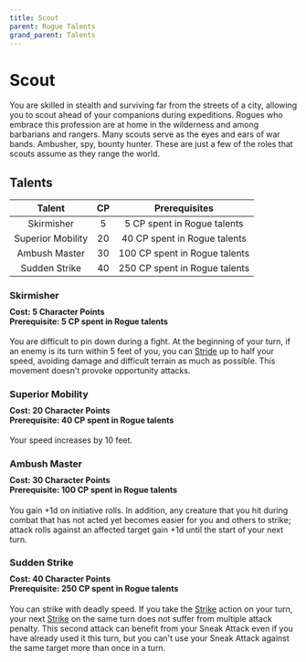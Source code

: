 ```yaml
---
title: Scout
parent: Rogue Talents
grand_parent: Talents
---
```


# Scout
You are skilled in stealth and surviving far from the streets of a city, allowing you to scout ahead of your companions during expeditions. Rogues who embrace this profession are at home in the wilderness and among barbarians and rangers. Many scouts serve as the eyes and ears of war bands. Ambusher, spy, bounty hunter. These are just a few of the roles that scouts assume as they range the world.

## Talents

| Talent | CP | Prerequisites |
|:------:|:--:|:-------------:|
| Skirmisher        | 5  | 5 CP spent in Rogue talents |
| Superior Mobility | 20 | 40 CP spent in Rogue talents |
| Ambush Master     | 30 | 100 CP spent in Rogue talents |
| Sudden Strike     | 40 | 250 CP spent in Rogue talents |

### Skirmisher

<div style="margin-top:-10px;"></div>

#### **Cost:** 5 Character Points<br>**Prerequisite:** 5 CP spent in Rogue talents 
You are difficult to pin down during a fight. At the beginning of your turn, if an enemy is its turn within 5 feet of you, you can [Stride](https://stormchaserroleplaying.com/stormchaserRPG/Combat/Moves/Stride/) up to half your speed, avoiding damage and difficult terrain as much as possible. This movement doesn't provoke opportunity attacks.

### Superior Mobility

<div style="margin-top:-10px;"></div>

#### **Cost:** 20 Character Points<br>**Prerequisite:** 40 CP spent in Rogue talents 
Your speed increases by 10 feet.

### Ambush Master

<div style="margin-top:-10px;"></div>

#### **Cost:** 30 Character Points<br>**Prerequisite:** 100 CP spent in Rogue talents 
You gain +1d on initiative rolls. In addition, any creature that you hit during combat that has not acted yet becomes easier for you and others to strike; attack rolls against an affected target gain +1d until the start of your next turn.

### Sudden Strike

<div style="margin-top:-10px;"></div>

#### **Cost:** 40 Character Points<br>**Prerequisite:** 250 CP spent in Rogue talents 
You can strike with deadly speed. If you take the [Strike](https://stormchaserroleplaying.com/stormchaserRPG/Combat/Actions/Strike/) action on your turn, your next [Strike](https://stormchaserroleplaying.com/stormchaserRPG/Combat/Actions/Strike/) on the same turn does not suffer from multiple attack penalty. This second attack can benefit from your Sneak Attack even if you have already used it this turn, but you can't use your Sneak Attack against the same target more than once in a turn.
